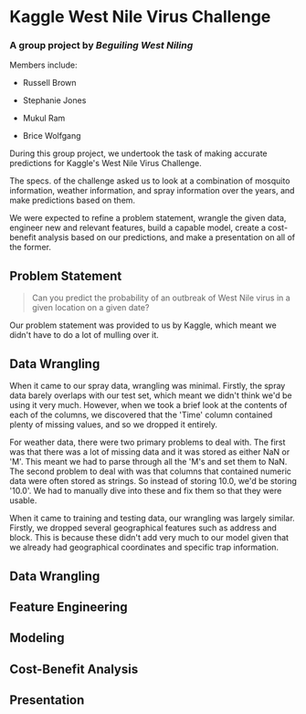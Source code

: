 # Kaggle West Nile Virus Challenge

### A group project by _Beguiling West Niling_

Members include:

* Russell Brown

* Stephanie Jones

* Mukul Ram

* Brice Wolfgang

During this group project, we undertook the task of making accurate predictions for Kaggle's West Nile Virus Challenge.

The specs. of the challenge asked us to look at a combination of mosquito information, weather information, and spray information over the years, and make predictions based on them.

We were expected to refine a problem statement, wrangle the given data, engineer new and relevant features, build a capable model, create a cost-benefit analysis based on our predictions, and make a presentation on all of the former.

## Problem Statement

> Can you predict the probability of an outbreak of West Nile virus in a given location on a given date?

Our problem statement was provided to us by Kaggle, which meant we didn't have to do a lot of mulling over it.

## Data Wrangling

When it came to our spray data, wrangling was minimal. Firstly, the spray data barely overlaps with our test set, which meant we didn't think we'd be using it very much.
However, when we took a brief look at the contents of each of the columns, we discovered that the 'Time' column contained plenty of missing values, and so we dropped it entirely.

For weather data, there were two primary problems to deal with. The first was that there was a lot of missing data and it was stored as either NaN or 'M'. This meant we had to parse through all the 'M's and set them to NaN. The second problem to deal with was that columns that contained numeric data were often stored as strings. So instead of storing 10.0, we'd be storing '10.0'. We had to manually dive into these and fix them so that they were usable.

When it came to training and testing data, our wrangling was largely similar. Firstly, we dropped several geographical features such as address and block. This is because these didn't add very much to our model given that we already had geographical coordinates and specific trap information.

## Data Wrangling

## Feature Engineering

## Modeling

## Cost-Benefit Analysis

## Presentation
